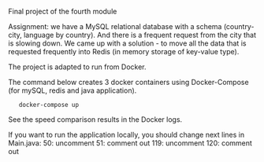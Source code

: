 Final project of the fourth module

Assignment: we have a MySQL relational database with a schema (country-city, language by country). And there is a frequent request from the city that is slowing down. We came up with a solution - to move all the data that is requested frequently into Redis (in memory storage of key-value type).

The project is adapted to run from Docker.

The command below creates 3 docker containers using Docker-Compose (for mySQL, redis and java application). 
```shell
   docker-compose up
```

See the speed comparison results in the Docker logs.

If you want to run the application locally, you should change next lines in Main.java:
50:  uncomment
51:  comment out
119: uncomment
120: comment out